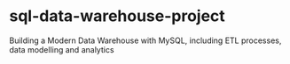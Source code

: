 # sql-data-warehouse-project
Building a Modern Data Warehouse with MySQL, including ETL processes, data modelling and analytics
